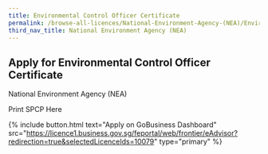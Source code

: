 ```yaml
---
title: Environmental Control Officer Certificate
permalink: /browse-all-licences/National-Environment-Agency-(NEA)/Environmental-Control-Officer-Certificate
third_nav_title: National Environment Agency (NEA)
---
```


## Apply for Environmental Control Officer Certificate

National Environment Agency (NEA)

Print SPCP Here

{% include button.html text="Apply on GoBusiness Dashboard" src="https://licence1.business.gov.sg/feportal/web/frontier/eAdvisor?redirection=true&selectedLicenceIds=10079" type="primary" %}
